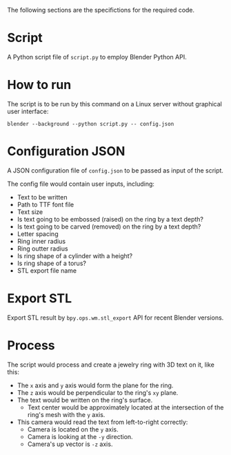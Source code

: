 The following sections are the specifictions for the required code.

# Script

A Python script file of `script.py` to employ Blender Python API.

# How to run

The script is to be run by this command on a Linux server without graphical user interface:

```
blender --background --python script.py -- config.json
```

# Configuration JSON

A JSON configuration file of `config.json` to be passed as input of the script.

The config file would contain user inputs, including:

* Text to be written
* Path to TTF font file
* Text size
* Is text going to be embossed (raised) on the ring by a text depth?
* Is text going to be carved (removed) on the ring by a text depth?
* Letter spacing
* Ring inner radius
* Ring outter radius
* Is ring shape of a cylinder with a height?
* Is ring shape of a torus?
* STL export file name

# Export STL

Export STL result by `bpy.ops.wm.stl_export` API for recent Blender versions.

# Process

The script would process and create a jewelry ring with 3D text on it, like this:

* The `x` axis and `y` axis would form the plane for the ring.
* The `z` axis would be perpendicular to the ring's `xy` plane.
* The text would be written on the ring's surface.
   * Text center would be approximately located at the intersection of the ring's mesh with the `y` axis.
* This camera would read the text from left-to-right correctly:
   * Camera is located on the `y` axis.
   * Camera is looking at the `-y` direction.
   * Camera's up vector is `-z` axis.

